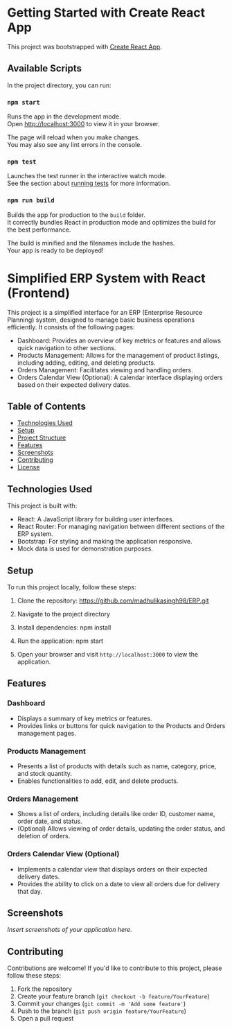 # Getting Started with Create React App

This project was bootstrapped with [Create React App](https://github.com/facebook/create-react-app).

## Available Scripts

In the project directory, you can run:

### `npm start`

Runs the app in the development mode.\
Open [http://localhost:3000](http://localhost:3000) to view it in your browser.

The page will reload when you make changes.\
You may also see any lint errors in the console.

### `npm test`

Launches the test runner in the interactive watch mode.\
See the section about [running tests](https://facebook.github.io/create-react-app/docs/running-tests) for more information.

### `npm run build`

Builds the app for production to the `build` folder.\
It correctly bundles React in production mode and optimizes the build for the best performance.

The build is minified and the filenames include the hashes.\
Your app is ready to be deployed!


# Simplified ERP System with React (Frontend)

This project is a simplified interface for an ERP (Enterprise Resource Planning) system, designed to manage basic business operations efficiently. It consists of the following pages:

- Dashboard: Provides an overview of key metrics or features and allows quick navigation to other sections.
- Products Management: Allows for the management of product listings, including adding, editing, and deleting products.
- Orders Management: Facilitates viewing and handling orders.
- Orders Calendar View (Optional): A calendar interface displaying orders based on their expected delivery dates.

## Table of Contents

- [Technologies Used](#technologies-used)
- [Setup](#setup)
- [Project Structure](#project-structure)
- [Features](#features)
- [Screenshots](#screenshots)
- [Contributing](#contributing)
- [License](#license)

## Technologies Used

This project is built with:

- React: A JavaScript library for building user interfaces.
- React Router: For managing navigation between different sections of the ERP system.
- Bootstrap: For styling and making the application responsive.
- Mock data is used for demonstration purposes.

## Setup

To run this project locally, follow these steps:

1. Clone the repository: https://github.com/madhulikasingh98/ERP.git

2. Navigate to the project directory

3. Install dependencies: npm install

4. Run the application: npm start

5. Open your browser and visit `http://localhost:3000` to view the application.


## Features

### Dashboard

- Displays a summary of key metrics or features.
- Provides links or buttons for quick navigation to the Products and Orders management pages.

### Products Management

- Presents a list of products with details such as name, category, price, and stock quantity.
- Enables functionalities to add, edit, and delete products.

### Orders Management

- Shows a list of orders, including details like order ID, customer name, order date, and status.
- (Optional) Allows viewing of order details, updating the order status, and deletion of orders.

### Orders Calendar View (Optional)

- Implements a calendar view that displays orders on their expected delivery dates.
- Provides the ability to click on a date to view all orders due for delivery that day.

## Screenshots

_Insert screenshots of your application here._

## Contributing

Contributions are welcome! If you'd like to contribute to this project, please follow these steps:

1. Fork the repository
2. Create your feature branch (`git checkout -b feature/YourFeature`)
3. Commit your changes (`git commit -m 'Add some feature'`)
4. Push to the branch (`git push origin feature/YourFeature`)
5. Open a pull request












